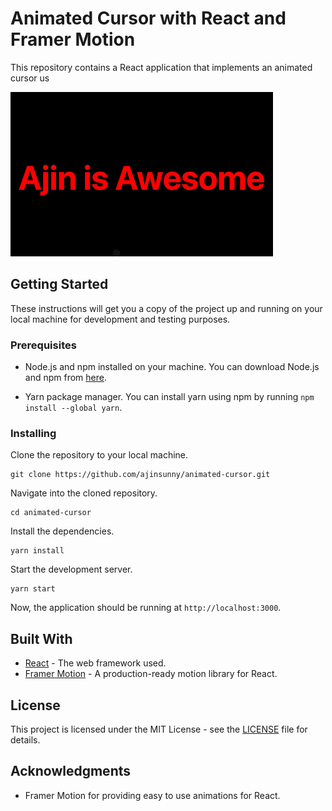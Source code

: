 
# Animated Cursor with React and Framer Motion

This repository contains a React application that implements an animated cursor us

![](https://github.com/ajinsunny/animated-cursor/blob/master/public/animation.gif)

## Getting Started

These instructions will get you a copy of the project up and running on your local machine for development and testing purposes.

### Prerequisites

- Node.js and npm installed on your machine. You can download Node.js and npm from [here](https://nodejs.org/en/download/).

- Yarn package manager. You can install yarn using npm by running `npm install --global yarn`.

### Installing

Clone the repository to your local machine.

```
git clone https://github.com/ajinsunny/animated-cursor.git
```


Navigate into the cloned repository.

```
cd animated-cursor
```

Install the dependencies.

```
yarn install
```


Start the development server.

```
yarn start
```

Now, the application should be running at `http://localhost:3000`.

## Built With

- [React](https://reactjs.org/) - The web framework used.
- [Framer Motion](https://www.framer.com/api/motion/) - A production-ready motion library for React.

## License

This project is licensed under the MIT License - see the [LICENSE](LICENSE) file for details.

## Acknowledgments

- Framer Motion for providing easy to use animations for React.

